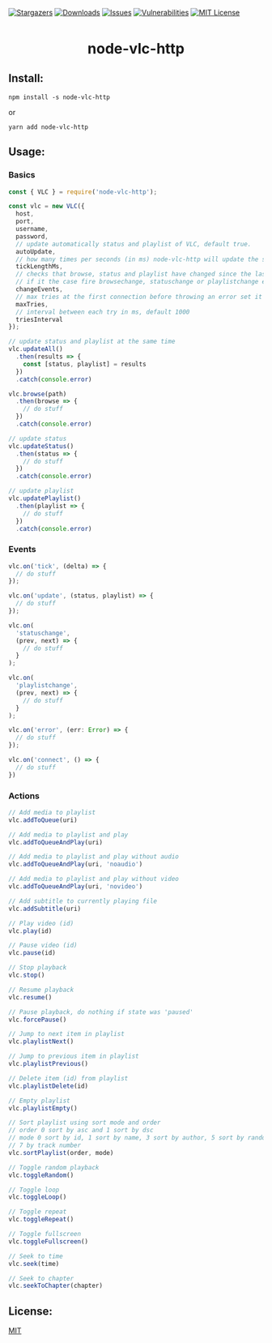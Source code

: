 [![Stargazers][stars-shield]][stars-url] [![Downloads][downloads-shield]][downloads-url] [![Issues][issues-shield]][issues-url] [![Vulnerabilities][vulnerabilities-shield]][vulnerabilities-url] [![MIT License][license-shield]][license-url]

<br/>
<div align="center">
  <h1 style="text-align: center; margin-top: 15px; border:none;">node-vlc-http</h1>
</div>

## Install:

    npm install -s node-vlc-http

or

    yarn add node-vlc-http

## Usage:

### Basics

```js
const { VLC } = require('node-vlc-http');

const vlc = new VLC({
  host,
  port,
  username,
  password,
  // update automatically status and playlist of VLC, default true.
  autoUpdate,
  // how many times per seconds (in ms) node-vlc-http will update the status of VLC, default 1000/30 ~ 33ms (30fps)
  tickLengthMs,
  // checks that browse, status and playlist have changed since the last update of one of its elements,
  // if it the case fire browsechange, statuschange or playlistchange event. default true.
  changeEvents,
  // max tries at the first connection before throwing an error set it to -1 for infinite try, default 3
  maxTries,
  // interval between each try in ms, default 1000
  triesInterval
});

// update status and playlist at the same time
vlc.updateAll()
  .then(results => {
    const [status, playlist] = results
  })
  .catch(console.error)

vlc.browse(path)
  .then(browse => {
    // do stuff
  })
  .catch(console.error)

// update status
vlc.updateStatus()
  .then(status => {
    // do stuff
  })
  .catch(console.error)

// update playlist
vlc.updatePlaylist()
  .then(playlist => {
    // do stuff
  })
  .catch(console.error)
```

### Events

```js
vlc.on('tick', (delta) => {
  // do stuff
});

vlc.on('update', (status, playlist) => {
  // do stuff
});

vlc.on(
  'statuschange',
  (prev, next) => {
    // do stuff
  }
);

vlc.on(
  'playlistchange',
  (prev, next) => {
    // do stuff
  }
);

vlc.on('error', (err: Error) => {
  // do stuff
});

vlc.on('connect', () => {
  // do stuff
})
```

### Actions

```js
// Add media to playlist
vlc.addToQueue(uri)

// Add media to playlist and play
vlc.addToQueueAndPlay(uri)

// Add media to playlist and play without audio
vlc.addToQueueAndPlay(uri, 'noaudio')

// Add media to playlist and play without video
vlc.addToQueueAndPlay(uri, 'novideo')

// Add subtitle to currently playing file
vlc.addSubtitle(uri)

// Play video (id)
vlc.play(id)

// Pause video (id)
vlc.pause(id)

// Stop playback
vlc.stop()

// Resume playback
vlc.resume()

// Pause playback, do nothing if state was 'paused'
vlc.forcePause()

// Jump to next item in playlist
vlc.playlistNext()

// Jump to previous item in playlist
vlc.playlistPrevious()

// Delete item (id) from playlist
vlc.playlistDelete(id)

// Empty playlist
vlc.playlistEmpty()

// Sort playlist using sort mode and order
// order 0 sort by asc and 1 sort by dsc
// mode 0 sort by id, 1 sort by name, 3 sort by author, 5 sort by random and
// 7 by track number
vlc.sortPlaylist(order, mode)

// Toggle random playback
vlc.toggleRandom()

// Toggle loop
vlc.toggleLoop()

// Toggle repeat
vlc.toggleRepeat()

// Toggle fullscreen
vlc.toggleFullscreen()

// Seek to time
vlc.seek(time)

// Seek to chapter
vlc.seekToChapter(chapter)
```

## License:

[MIT](./LICENSE)

[downloads-shield]: https://img.shields.io/npm/dt/node-vlc-http.svg?style=flat-square
[downloads-url]: https://www.npmjs.com/package/node-vlc-http
[vulnerabilities-shield]: https://snyk.io/test/github/ldubos/node-vlc-http/badge.svg?targetFile=package.json&style=flat-square
[vulnerabilities-url]: https://snyk.io/test/github/ldubos/node-vlc-http?targetFile=package.json
[stars-shield]: https://img.shields.io/github/stars/ldubos/node-vlc-http.svg?style=flat-square
[stars-url]: https://github.com/ldubos/node-vlc-http/stargazers
[issues-shield]: https://img.shields.io/github/issues/ldubos/node-vlc-http.svg?style=flat-square
[issues-url]: https://github.com/ldubos/node-vlc-http/issues
[license-shield]: https://img.shields.io/github/license/ldubos/node-vlc-http.svg?style=flat-square
[license-url]: https://github.com/ldubos/node-vlc-http/blob/master/LICENSE